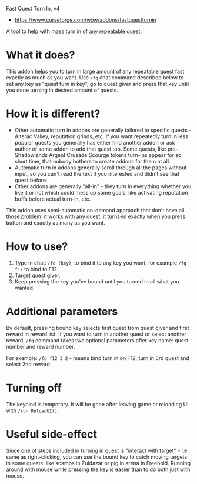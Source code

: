 Fast Quest Turn In, v4

* https://www.curseforge.com/wow/addons/fastquestturnin

A tool to help with mass turn in of any repeatable quest.

# What it does?
This addon helps you to turn in large amount of any repeatable quest fast exactly as much as you want. Use `/fq` chat command described below to set any key as "quest turn in key", go to quest giver and press that key until you done turning in desired amount of quests.

# How it is different?
* Other automatic turn in addons are generally tailored to specific quests - Alterac Valley, reputation grinds, etc. If you want repeatedly turn in less popular quests you generally has either find another addon or ask author of some addon to add that quest too. Some quests, like pre-Shadowlands Argent Crusade Scourge tokens turn-ins appear for so short time, that nobody bothers to create addons for them at all.
* Automatic turn in addons generally scroll through all the pages without input, so you can't read the text if you interested and didn't see that quest before.
* Other addons are generally "all-in" - they turn in everything whether you like it or not which could mess up some goals, like activating reputation buffs before actual turn-in, etc.

This addon uses semi-automatic on-demand approach that don't have all those problem: it works with any quest, it turns-in exactly when you press button and exactly as many as you want.

# How to use?

1. Type in chat: `/fq (key)`, to bind it to any key you want, for example `/fq f12` to bind to F12.
2. Target quest giver.
3. Keep pressing the key you've bound until you turned in all what you wanted.

# Additional parameters

By default, pressing bound key selects first quest from quest giver and first reward in reward list. If you want to turn in another quest or select another reward, `/fq` command takes two optional parameters after key name: quest number and reward number.

For example:
`/fq f12 3 2` - means bind turn in on F12, turn in 3rd quest and select 2nd reward.

# Turning off

The keybind is temporary. It will be gone after leaving game or reloading UI with `/run ReloadUI()`.

# Useful side-effect

Since one of steps included in turning in quest is "interact with target" - i.e. same as right-clicking, you can use the bound key to catch moving targets in some quests: like scamps in Zuldazar or pig in arena in Freehold. Running around with mouse while pressing the key is easier than to do both just with mouse.
